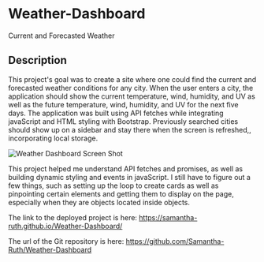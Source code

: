# Weather-Dashboard
Current and Forecasted Weather

## Description

This project's goal was to create a site where one could find the current and forecasted weather conditions for any city.  When the user enters a city, the application should show the current temperature, wind, humidity, and UV as well as the future temperature, wind, humidity, and UV for the next five days. The application was built using API fetches while integrating javaScript and HTML styling with Bootstrap. Previously searched cities should show up on a sidebar and stay there when the screen is refreshed,, incorporating local storage.  


![Weather Dashboard Screen Shot](https://user-images.githubusercontent.com/64170123/170913520-5d593f23-bf05-4e8b-b427-a248cea9630c.jpg)




This project helped me understand API fetches and promises, as well as building dynamic styling and events in javaScript.  I still have to figure out a few things, such as setting up the loop to create cards as well as pinpointing certain elements and getting them to display on the page, especially when they are objects located inside objects. 


The link to the deployed project is here: https://samantha-ruth.github.io/Weather-Dashboard/

The url of the Git repository is here: https://github.com/Samantha-Ruth/Weather-Dashboard

